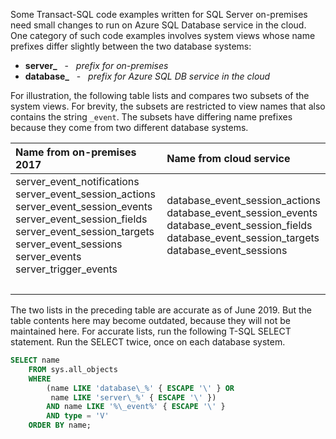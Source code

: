 
<!--
### Code examples for Azure cloud differ slightly from on-premises
  Or.....
### Code examples can differ for Azure SQL Database
-->

Some Transact-SQL code examples written for SQL Server on-premises need small changes to run on Azure SQL Database service in the cloud. One category of such code examples involves system views whose name prefixes differ slightly between the two database systems:

- **server\_** &nbsp; - &nbsp; _prefix for on-premises_
- **database\_** &nbsp; - &nbsp; _prefix for Azure SQL DB service in the cloud_

For illustration, the following table lists and compares two subsets of the system views. For brevity, the subsets are restricted to view names that also contains the string `_event`. The subsets have differing name prefixes because they come from two different database systems.

| Name from on-premises 2017 | Name from cloud service |
| :------------------------- | :---------------------- |
| server_event_notifications<br />server_event_session_actions<br />server_event_session_events<br />server_event_session_fields<br />server_event_session_targets<br />server_event_sessions<br />server_events<br />server_trigger_events | database_event_session_actions<br />database_event_session_events<br />database_event_session_fields<br />database_event_session_targets<br />database_event_sessions |
| &nbsp; | &nbsp; |

The two lists in the preceding table are accurate as of June 2019. But the table contents here may become outdated, because they will not be maintained here. For accurate lists, run the following T-SQL SELECT statement. Run the SELECT twice, once on each database system.

```sql
SELECT name
    FROM sys.all_objects
    WHERE
        (name LIKE 'database\_%' { ESCAPE '\' } OR
         name LIKE 'server\_%' { ESCAPE '\' })
        AND name LIKE '%\_event%' { ESCAPE '\' }
	    AND type = 'V'
    ORDER BY name;
```

<!--
The creation of this docs/includes/ file was prompted by Issue 2211 (https://github.com/MicrosoftDocs/sql-docs/issues/2211).
Initial PR was PR 10427 (https://github.com/MicrosoftDocs/sql-docs-pr/pull/10427).
The complaint was that a specific T-SQL code block failed on Azure SQL Database.

GeneMi  ,  2019/05/28
-->
